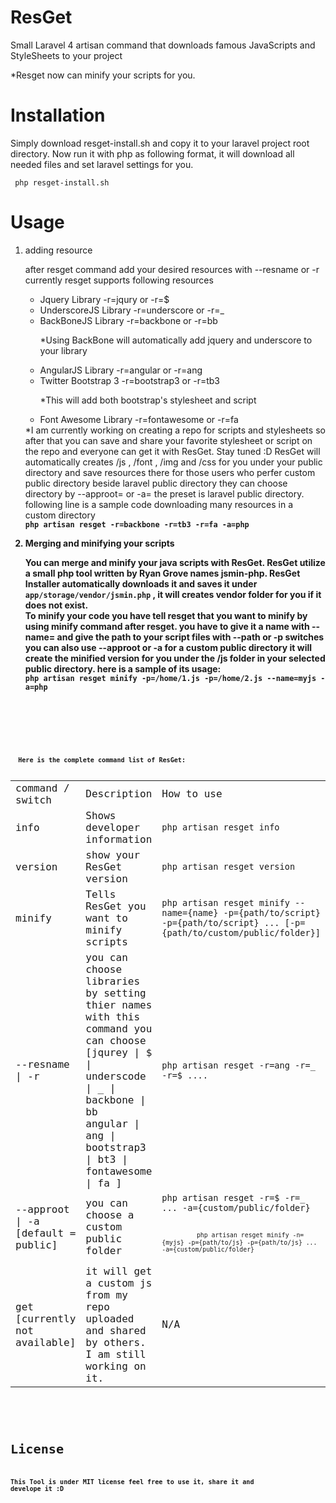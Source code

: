 ResGet
======

Small Laravel 4 artisan command that downloads famous JavaScripts and StyleSheets to your project

*Resget now can minify your scripts for you.

Installation
============
Simply download resget-install.sh and copy it to your laravel project root directory.
Now run it with php as following format, it will download all needed files and set laravel settings for you.

<code> php resget-install.sh </code>

Usage
============
<ol>
  <li>adding resource
    <p>after resget command add your desired resources with --resname or -r currently resget supports following resources
      <ul>
        <li>Jquery Library -r=jqury or -r=$</li>
        <li>UnderscoreJS Library -r=underscore or -r=_</li>
        <li>BackBoneJS Library -r=backbone or -r=bb <p>*Using BackBone will automatically add jquery and underscore to your library</p></li>
        <li>AngularJS Library -r=angular or -r=ang</li>
        <li>Twitter Bootstrap 3 -r=bootstrap3 or -r=tb3<p>*This will add both bootstrap's stylesheet and script</p></li>
        <li>Font Awesome Library -r=fontawesome or -r=fa</li>
      </ul>
      *I am currently working on creating a repo for scripts and stylesheets so after that you can save and share your favorite stylesheet or script on the repo and everyone can get it with ResGet. Stay tuned :D
      ResGet will automatically creates /js , /font , /img and /css for you under your public directory and save resources there for those users who perfer custom public directory beside laravel public directory
      they can choose directory by --approot=<your public directory> or -a=<your public directory> the preset is laravel public directory.
      <br/>
      following line is a sample code downloading many resources in a custom directory
      <br/>
      <code><strong>php artisan resget -r=backbone -r=tb3 -r=fa -a=php<strong></code>
    </p>
  </li>
  <li>Merging and minifying your scripts
    <p>
    You can merge and minify your java scripts with ResGet. ResGet utilize a small php tool written by Ryan Grove names jsmin-php. ResGet Installer automatically downloads it and 
    saves it under <code>app/storage/vendor/jsmin.php</code> , it will creates vendor folder for you if it does not exist.
    <br/>
    To minify your code you have tell resget that you want to minify by using minify command after resget. you have to give it a name with --name=<your js name> and give the path to your script files with --path or -p switches you can also use --approot or -a for
    a custom public directory it will create the minified version for you under the /js folder in your selected public directory. here is a sample of its usage:
    <br/>
    <code><strong>php artisan resget minify -p=/home/1.js -p=/home/2.js --name=myjs -a=php</strong><code>
    </p>
  </li>
</ol>
<p>
  Here is the complete command list of ResGet:
  <table>
    <tr>
      <td>
        command / switch
      </td>
      <td>
        Description
      </td>
      <td>
        How to use
      </td>
    </tr>
    <tr>
      <td>
        info
      </td>
      <td>
        Shows developer information
      </td>
      <td>
        <code>php artisan resget info</code>
      </td>
    </tr>
    <tr>
      <td>
        version
      </td>
      <td>
        show your ResGet version
      </td>
      <td>
        <code>php artisan resget version</code>
      </td>
    </tr>
    <tr>
      <td>
        minify
      </td>
      <td>
        Tells ResGet you want to minify scripts
      </td>
      <td>
        <code>php artisan resget minify --name={name} -p={path/to/script} -p={path/to/script} ... [-p={path/to/custom/public/folder}]</code>
      </td>
    </tr>
    <tr>
      <td>
        --resname | -r
      </td>
      <td>
        you can choose libraries by setting thier names with this command you can choose [jqurey | $ | underscode | _ | backbone | bb 
        <br/>
        angular | ang | bootstrap3 | bt3 | fontawesome | fa ]
      </td>
      <td>
        <code>php artisan resget -r=ang -r=_ -r=$ ....</code>
      </td>
    </tr>
    <tr>
      <td>
        --approot | -a [default = public]
      </td>
      <td>
        you can choose a custom public folder
      </td>
      <td>
        <code>php artisan resget -r=$ -r=_ ... -a={custom/public/folder}<code>
        <br/>
        <code>php artisan resget minify -n={myjs} -p={path/to/js} -p={path/to/js} ... -a={custom/public/folder}</code>
      </td>
    </tr>
    <tr>
      <td>
        get [currently not available]
      </td>
      <td>
        it will get a custom js from my repo uploaded and shared by others. I am still working on it.
      </td>
      <td>
        N/A
      </td>
    </tr>
  </table>
</p>

License
=======
This Tool is under MIT license feel free to use it, share it and develope it :D 

  
